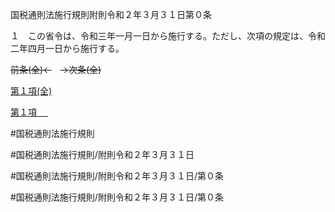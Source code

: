 国税通則法施行規則附則令和２年３月３１日第０条

１　この省令は、令和三年一月一日から施行する。ただし、次項の規定は、令和二年四月一日から施行する。

~~前条(全)←~~　~~→次条(全)~~

[第１項(全)](国税通則法施行規則附則令和２年３月３１日第０条第１項_.md)  

[第１項 　 ](国税通則法施行規則附則令和２年３月３１日第０条第１項.md)  

#国税通則法施行規則

#国税通則法施行規則/附則令和２年３月３１日

#国税通則法施行規則/附則令和２年３月３１日/第０条

#国税通則法施行規則/附則令和２年３月３１日/第０条

